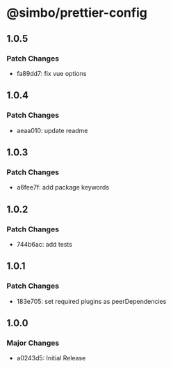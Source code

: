 # @simbo/prettier-config

## 1.0.5

### Patch Changes

- fa89dd7: fix vue options

## 1.0.4

### Patch Changes

- aeaa010: update readme

## 1.0.3

### Patch Changes

- a6fee7f: add package keywords

## 1.0.2

### Patch Changes

- 744b6ac: add tests

## 1.0.1

### Patch Changes

- 183e705: set required plugins as peerDependencies

## 1.0.0

### Major Changes

- a0243d5: Initial Release
